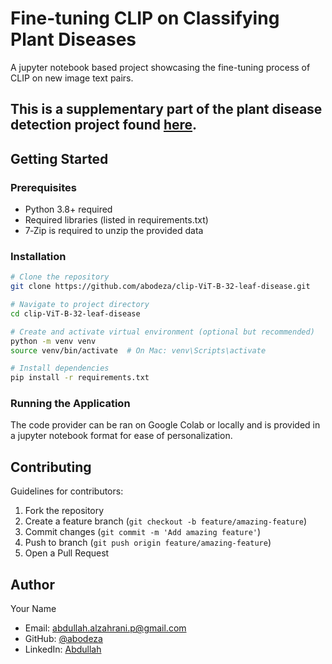 # Fine-tuning CLIP on Classifying Plant Diseases
A jupyter notebook based project showcasing the fine-tuning process of CLIP on new image text pairs. 

This is a supplementary part of the plant disease detection project found [here](https://abodeza.github.io/projects/gharsa).
---



## Getting Started

### Prerequisites

* Python 3.8+ required
* Required libraries (listed in requirements.txt)
* 7‑Zip is required to unzip the provided data

### Installation

```bash
# Clone the repository
git clone https://github.com/abodeza/clip-ViT-B-32-leaf-disease.git

# Navigate to project directory
cd clip-ViT-B-32-leaf-disease

# Create and activate virtual environment (optional but recommended)
python -m venv venv
source venv/bin/activate  # On Mac: venv\Scripts\activate

# Install dependencies
pip install -r requirements.txt
```


### Running the Application

The code provider can be ran on Google Colab or locally and is provided in a jupyter notebook format for ease of personalization. 



## Contributing

Guidelines for contributors:
1. Fork the repository
2. Create a feature branch (`git checkout -b feature/amazing-feature`)
3. Commit changes (`git commit -m 'Add amazing feature'`)
4. Push to branch (`git push origin feature/amazing-feature`)
5. Open a Pull Request

## Author

Your Name
- Email: [abdullah.alzahrani.p@gmail.com](mailto:abdullah.alzahrani.p@gmail.com)
- GitHub: [@abodeza](https://github.com/abodeza)
- LinkedIn: [Abdullah](https://linkedin.com/in/a-a-alzahrani)
